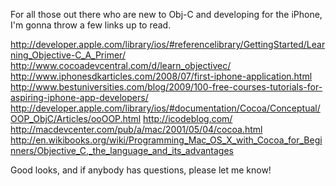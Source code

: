For all those out there who are new to Obj-C and developing for the iPhone, I'm gonna throw a few links up to read.

http://developer.apple.com/library/ios/#referencelibrary/GettingStarted/Learning_Objective-C_A_Primer/
http://www.cocoadevcentral.com/d/learn_objectivec/
http://www.iphonesdkarticles.com/2008/07/first-iphone-application.html
http://www.bestuniversities.com/blog/2009/100-free-courses-tutorials-for-aspiring-iphone-app-developers/
http://developer.apple.com/library/ios/#documentation/Cocoa/Conceptual/OOP_ObjC/Articles/ooOOP.html
http://icodeblog.com/
http://macdevcenter.com/pub/a/mac/2001/05/04/cocoa.html
http://en.wikibooks.org/wiki/Programming_Mac_OS_X_with_Cocoa_for_Beginners/Objective_C,_the_language_and_its_advantages


Good looks, and if anybody has questions, please let me know!
